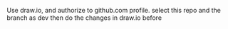 Use draw.io, and authorize to github.com profile. select this repo and the branch as dev then do the changes in draw.io before
